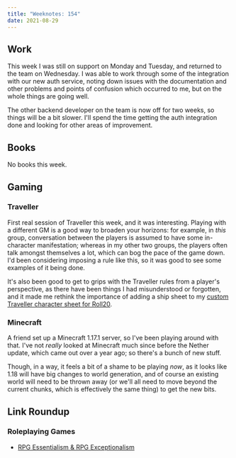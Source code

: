 ```yaml
---
title: "Weeknotes: 154"
date: 2021-08-29
---
```


## Work

This week I was still on support on Monday and Tuesday, and returned
to the team on Wednesday.  I was able to work through some of the
integration with our new auth service, noting down issues with the
documentation and other problems and points of confusion which
occurred to me, but on the whole things are going well.

The other backend developer on the team is now off for two weeks, so
things will be a bit slower.  I'll spend the time getting the auth
integration done and looking for other areas of improvement.


## Books

No books this week.


## Gaming

### Traveller

First real session of Traveller this week, and it was interesting.
Playing with a different GM is a good way to broaden your horizons:
for example, in *this* group, conversation between the players is
assumed to have some in-character manifestation; whereas in my other
two groups, the players often talk amongst themselves a lot, which can
bog the pace of the game down.  I'd been considering imposing a rule
like this, so it was good to see some examples of it being done.

It's also been good to get to grips with the Traveller rules from a
player's perspective, as there have been things I had misunderstood or
forgotten, and it made me rethink the importance of adding a ship
sheet to my [custom Traveller character sheet for Roll20][].

[custom Traveller character sheet for Roll20]: https://github.com/barrucadu/roll20-character-sheets/commit/99510a0d7c48075d3a5b55b82afe4d8754c14c79

### Minecraft

A friend set up a Minecraft 1.17.1 server, so I've been playing around
with that.  I've not *really* looked at Minecraft much since before
the Nether update, which came out over a year ago; so there's a bunch
of new stuff.

Though, in a way, it feels a bit of a shame to be playing *now*, as it
looks like 1.18 will have big changes to world generation, and of
course an existing world will need to be thrown away (or we'll all
need to move beyond the current chunks, which is effectively the same
thing) to get the new bits.


## Link Roundup

### Roleplaying Games

- [RPG Essentialism & RPG Exceptionalism](https://lumpley.games/2021/08/23/a-theory-point-rpg-essentialism-rpg-exceptionalism/)
